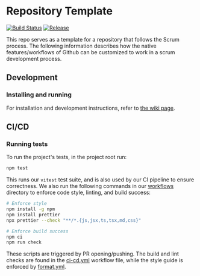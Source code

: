 # Repository Template

[![Build Status](https://app.travis-ci.com/melaasar/cs130-template.svg?branch=master)](https://app.travis-ci.com/github/melaasar/cs130-template)
[![Release](https://img.shields.io/github/v/release/melaasar/cs130-template?label=release)](https://github.com/melaasar/cs130-template/releases/latest)

This repo serves as a template for a repository that follows the Scrum process.
The following information describes how the native features/workflows of Github
can be customized to work in a scrum development process.

## Development

### Installing and running

For installation and development instructions, refer to
[the wiki page](https://github.com/ribru17/fraudninja/wiki#development).

## CI/CD

### Running tests

To run the project's tests, in the project root run:

```bash
npm test
```

This runs our `vitest` test suite, and is also used by our CI pipeline to ensure
correctness. We also run the following commands in our
[workflows](https://github.com/gang21/CS130-Capstone-Project/tree/main/.github/workflows)
directory to enforce code style, linting, and build success:

```bash
# Enforce style
npm install -g npm
npm install prettier
npx prettier --check "**/*.{js,jsx,ts,tsx,md,css}"
```

```bash
# Enforce build success
npm ci
npm run check
```

These scripts are triggered by PR opening/pushing. The build and lint checks are
found in the
[ci-cd.yml](https://github.com/gang21/CS130-Capstone-Project/blob/main/.github/workflows/ci-cd.yml)
workflow file, while the style guide is enforced by
[format.yml](https://github.com/gang21/CS130-Capstone-Project/blob/main/.github/workflows/format.yml).
